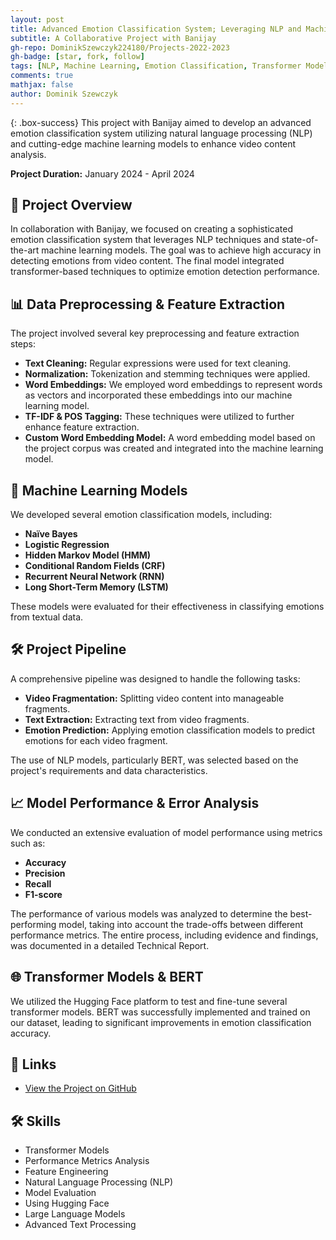 ```yaml
---
layout: post
title: Advanced Emotion Classification System; Leveraging NLP and Machine Learning for Enhanced Video Content Analysis
subtitle: A Collaborative Project with Banijay
gh-repo: DominikSzewczyk224180/Projects-2022-2023
gh-badge: [star, fork, follow]
tags: [NLP, Machine Learning, Emotion Classification, Transformer Models]
comments: true
mathjax: false
author: Dominik Szewczyk
---
```


{: .box-success}
This project with Banijay aimed to develop an advanced emotion classification system utilizing natural language processing (NLP) and cutting-edge machine learning models to enhance video content analysis.

**Project Duration:** January 2024 - April 2024

## 📝 Project Overview

In collaboration with Banijay, we focused on creating a sophisticated emotion classification system that leverages NLP techniques and state-of-the-art machine learning models. The goal was to achieve high accuracy in detecting emotions from video content. The final model integrated transformer-based techniques to optimize emotion detection performance.

## 📊 Data Preprocessing & Feature Extraction

The project involved several key preprocessing and feature extraction steps:
- **Text Cleaning:** Regular expressions were used for text cleaning.
- **Normalization:** Tokenization and stemming techniques were applied.
- **Word Embeddings:** We employed word embeddings to represent words as vectors and incorporated these embeddings into our machine learning model.
- **TF-IDF & POS Tagging:** These techniques were utilized to further enhance feature extraction.
- **Custom Word Embedding Model:** A word embedding model based on the project corpus was created and integrated into the machine learning model.

## 🧠 Machine Learning Models

We developed several emotion classification models, including:
- **Naïve Bayes**
- **Logistic Regression**
- **Hidden Markov Model (HMM)**
- **Conditional Random Fields (CRF)**
- **Recurrent Neural Network (RNN)**
- **Long Short-Term Memory (LSTM)**

These models were evaluated for their effectiveness in classifying emotions from textual data.

## 🛠️ Project Pipeline

A comprehensive pipeline was designed to handle the following tasks:
- **Video Fragmentation:** Splitting video content into manageable fragments.
- **Text Extraction:** Extracting text from video fragments.
- **Emotion Prediction:** Applying emotion classification models to predict emotions for each video fragment.

The use of NLP models, particularly BERT, was selected based on the project's requirements and data characteristics.

## 📈 Model Performance & Error Analysis

We conducted an extensive evaluation of model performance using metrics such as:
- **Accuracy**
- **Precision**
- **Recall**
- **F1-score**

The performance of various models was analyzed to determine the best-performing model, taking into account the trade-offs between different performance metrics. The entire process, including evidence and findings, was documented in a detailed Technical Report.

## 🌐 Transformer Models & BERT

We utilized the Hugging Face platform to test and fine-tune several transformer models. BERT was successfully implemented and trained on our dataset, leading to significant improvements in emotion classification accuracy.

## 🔗 Links

- [View the Project on GitHub](https://github.com/DominikSzewczyk224180/Projects-2022-2023/tree/main/Banijay_Emotion_Classification)

## 🛠 Skills

- Transformer Models
- Performance Metrics Analysis
- Feature Engineering
- Natural Language Processing (NLP)
- Model Evaluation
- Using Hugging Face
- Large Language Models
- Advanced Text Processing